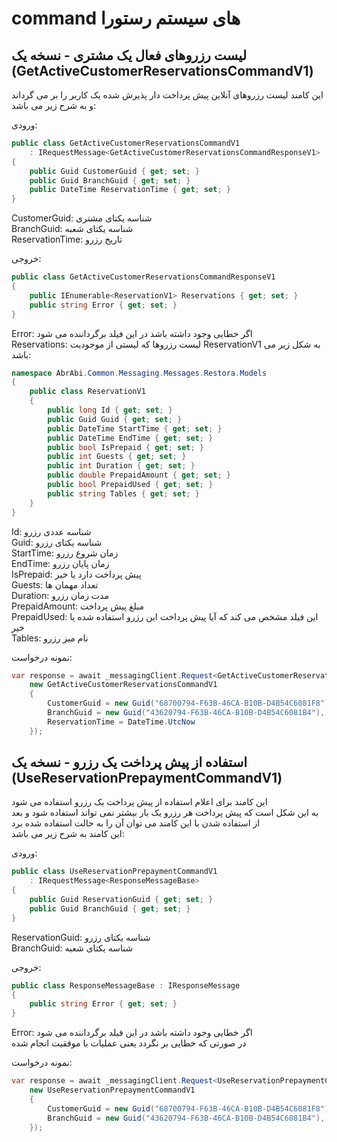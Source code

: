 # command های سیستم رستورا

## لیست رزروهای فعال یک مشتری - نسخه یک (GetActiveCustomerReservationsCommandV1)

این کامند لیست رزروهای آنلاین پیش پرداخت دار پذیرش شده یک کاربر را بر می گرداند و به شرح زیر می باشد:

ورودی:

```cs
public class GetActiveCustomerReservationsCommandV1 
    : IRequestMessage<GetActiveCustomerReservationsCommandResponseV1>
{
    public Guid CustomerGuid { get; set; }
    public Guid BranchGuid { get; set; }
    public DateTime ReservationTime { get; set; }
}
```

CustomerGuid: شناسه یکتای مشتری  
BranchGuid: شناسه یکتای شعبه  
ReservationTime: تاریخ رزرو

خروجی:

```cs
public class GetActiveCustomerReservationsCommandResponseV1
{
    public IEnumerable<ReservationV1> Reservations { get; set; }
    public string Error { get; set; }
}
```

Error: اگر خطایی وجود داشته باشد در این فیلد برگرداننده می شود  
Reservations: لیست رزروها که لیستی از موجودیت ReservationV1 به شکل زیر می باشد:

```cs
namespace AbrAbi.Common.Messaging.Messages.Restora.Models
{
    public class ReservationV1
    {
        public long Id { get; set; }
        public Guid Guid { get; set; }
        public DateTime StartTime { get; set; }
        public DateTime EndTime { get; set; }
        public bool IsPrepaid { get; set; }
        public int Guests { get; set; }
        public int Duration { get; set; }
        public double PrepaidAmount { get; set; }
        public bool PrepaidUsed { get; set; }
        public string Tables { get; set; }
    }
}
```

Id: شناسه عددی رزرو  
Guid: شناسه یکتای رزرو  
StartTime: زمان شروع رزرو  
EndTime: زمان پایان رزرو  
IsPrepaid: پیش پرداخت دارد یا خیر  
Guests: تعداد مهمان ها  
Duration: مدت زمان رزرو  
PrepaidAmount: مبلغ پیش پرداخت  
PrepaidUsed: این فیلد مشخص می کند که آیا پیش پرداخت این رزرو استفاده شده یا خیر  
Tables: نام میز رزرو

نمونه درخواست:

```cs
var response = await _messagingClient.Request<GetActiveCustomerReservationsCommandV1, GetActiveCustomerReservationsCommandResponseV1>(
    new GetActiveCustomerReservationsCommandV1
    {
        CustomerGuid = new Guid("68700794-F63B-46CA-B10B-D4B54C6081F8"),
        BranchGuid = new Guid("43620794-F63B-46CA-B10B-D4B54C6081B4"),
        ReservationTime = DateTime.UtcNow
    });
```

## استفاده از پیش پرداخت یک رزرو - نسخه یک (UseReservationPrepaymentCommandV1)

این کامند برای اعلام استفاده از پیش پرداخت یک رزرو استفاده می شود  
به این شکل است که پیش پرداخت هر رزرو یک بار بیشتر نمی تواند استفاده شود و بعد از استفاده شدن با این کامند می توان آن را به حالت استفاده شده برد  
این کامند به شرح زیر می باشد:

ورودی:

```cs
public class UseReservationPrepaymentCommandV1 
    : IRequestMessage<ResponseMessageBase>
{
    public Guid ReservationGuid { get; set; }
    public Guid BranchGuid { get; set; }
}
```

ReservationGuid: شناسه یکتای رزرو  
BranchGuid: شناسه یکتای شعبه

خروجی:

```cs
public class ResponseMessageBase : IResponseMessage
{
    public string Error { get; set; }
}
```

Error: اگر خطایی وجود داشته باشد در این فیلد برگرداننده می شود  
در صورتی که خطایی بر نگردد یعنی عملیات با موفقیت انجام شده

نمونه درخواست:

```cs
var response = await _messagingClient.Request<UseReservationPrepaymentCommandV1,  ResponseMessageBase>(
    new UseReservationPrepaymentCommandV1
    {
        CustomerGuid = new Guid("68700794-F63B-46CA-B10B-D4B54C6081F8"),
        BranchGuid = new Guid("43620794-F63B-46CA-B10B-D4B54C6081B4"),
    });
```
